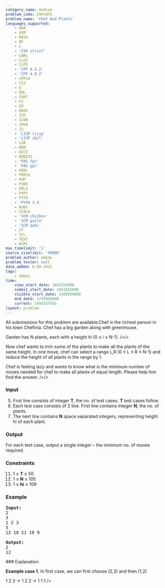 ```yaml
---
category_name: medium
problem_code: CHPLNTS
problem_name: 'Chef And Plants'
languages_supported:
    - ADA
    - ASM
    - BASH
    - BF
    - C
    - 'C99 strict'
    - CAML
    - CLOJ
    - CLPS
    - 'CPP 4.3.2'
    - 'CPP 4.9.2'
    - CPP14
    - CS2
    - D
    - ERL
    - FORT
    - FS
    - GO
    - HASK
    - ICK
    - ICON
    - JAVA
    - JS
    - 'LISP clisp'
    - 'LISP sbcl'
    - LUA
    - NEM
    - NICE
    - NODEJS
    - 'PAS fpc'
    - 'PAS gpc'
    - PERL
    - PERL6
    - PHP
    - PIKE
    - PRLG
    - PYPY
    - PYTH
    - 'PYTH 3.4'
    - RUBY
    - SCALA
    - 'SCM chicken'
    - 'SCM guile'
    - 'SCM qobi'
    - ST
    - TCL
    - TEXT
    - WSPC
max_timelimit: '1'
source_sizelimit: '50000'
problem_author: abbas
problem_tester: null
date_added: 6-09-2015
tags:
    - abbas
time:
    view_start_date: 1441555600
    submit_start_date: 1441555600
    visible_start_date: 1420050600
    end_date: 1735669800
    current: 1493557565
layout: problem
---
```

All submissions for this problem are available.Chef is the richest person in his town Chefinia. Chef has a big garden along with greenhouse. 

Garden has N plants, each with a height hi (0 ≤ i ≤ N-1). 
/>/>

Now chef wants to trim some of the plants to make all the plants of the same height.
In one move, chef can select a range L,R (0 ≤ L ≤ R ≤ N-1) and reduce the height of all plants in the range by 1. 



Chef is feeling lazy and wants to know what is the minimum number of moves needed for chef to make all plants of equal length. Please help him find the answer. />/>

### Input

5. First line consists of integer **T**, the no. of test cases. **T** test cases follow.
6. Each test case consists of 2 line. First line contains integer **N**, the no. of plants.
7. The next line contains **N** space separated integers, representing height hi of each plant.
### Output

For each test case, output a single integer – the minimum no. of moves required.

### Constraints

11. 1 ≤ **T** ≤ 50
12. 1 ≤ **N** ≤ 105
13. 1 ≤ **hi** ≤ 109
### Example

<pre><b>Input:</b>
2
3
1 2 3
5
12 18 21 10 9

<b>Output:</b>
2
12
</pre>### Explanation

**Example case 1.**
In first case, we can first choose (2,2) and then (1,2)


1 2 3 -> 1 2 2 -> 1 1 1 />
